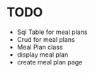 
# TODO 

* Sql Table for meal plans
* Crud for meal plans
* Meal Plan class
* display meal plan
* create meal plan page
